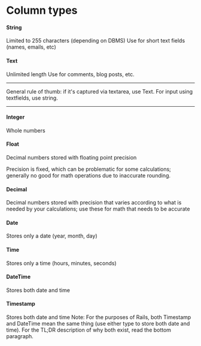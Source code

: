 # Column types
#### String
Limited to 255 characters (depending on DBMS)
Use for short text fields (names, emails, etc)
#### Text
Unlimited length
Use for comments, blog posts, etc.

<hr>
General rule of thumb: if it's captured via textarea, use Text. For input using textfields, use string.
<hr>

#### Integer
Whole numbers
#### Float
Decimal numbers stored with floating point precision

Precision is fixed, which can be problematic for some calculations; generally no good for math operations due to inaccurate rounding.
#### Decimal
Decimal numbers stored with precision that varies according to what is needed by your calculations; use these for math that needs to be accurate
#### Date
Stores only a date (year, month, day)
#### Time
Stores only a time (hours, minutes, seconds)
#### DateTime
Stores both date and time
#### Timestamp
Stores both date and time
Note: For the purposes of Rails, both Timestamp and DateTime mean the same thing (use either type to store both date and time). For the TL;DR description of why both exist, read the bottom paragraph.
